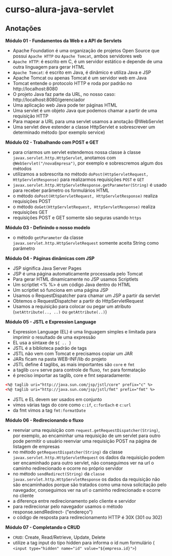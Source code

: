 # curso-alura-java-servlet

## Anotações

**Módulo 01 - Fundamentos da Web e a API de Servlets**
- Apache Foundation é uma organização de projetos Open Source que possui `Apache HTTP` ou `Apache Tomcat`, ambos servidores web
- `Apache HTTP`: é escrito em C, é um servidor estático e depende de uma outra linguagem para gerar HTML
- `Apache Tomcat`: é escrito em Java, é dinâmico e utiliza Java e JSP 
- Apache Tomcat ou apenas Tomcat é um servidor web em Java
- Tomcat entende o protocolo HTTP e roda por padrão no http://localhost:8080
- O projeto Java faz parte da URL, no nosso caso: http://localhost:8080/gerenciador
- Uma aplicação web Java pode ter páginas HTML
- Uma servlet é um objeto Java que podemos chamar a partir de uma requisição HTTP
- Para mapear a URL para uma servlet usamos a anotação @WebServlet
- Uma servlet deve estender a classe HttpServlet e sobrescrever um determinado método (por exemplo service)

**Módulo 02 - Trabalhando com POST e GET**
- para criarmos um servlet estendemos nossa classe à classe `javax.servlet.http.HttpServlet`, anotamos com `@WebServlet("/novaEmpresa")`, por exemplo e sobrescremos algum dos métodos
- utilizamos a sobrescrita no método `doPost(HttpServletRequest, HttpServletResponse)` para realizarmos requisições `POST` e `GET`
- `javax.servlet.http.HttpServletResponse.getParameter(String)` é usado para receber parâmetro os formulários HTML
- o método `doPost(HttpServletRequest, HttpServletResponse)` realiza requisições POST
- o método `doGet(HttpServletRequest, HttpServletResponse)` realiza requisições GET
- requisições POST e GET somente são seguras usando `https`

**Módulo 03 - Definindo o nosso modelo**
- o método `getParameter` da classe `javax.servlet.http.HttpServletRequest` somente aceita String como parâmetro

**Módulo 04 - Páginas dinâmicas com JSP**
- JSP significa Java Server Pages
- JSP é uma página automaticamente processada pelo Tomcat
- Para gerar HTML dinamicamente no JSP usamos Scriptlets
- Um scriptlet <% %> é um código Java dentro do HTML
- Um scriptlet só funciona em uma página JSP
- Usamos o RequestDispatcher para chamar um JSP a partir da servlet
- Obtemos o RequestDispatcher a partir do HttpServletRequest
- Usamos a requisição para colocar ou pegar um atributo (`setAttribute(.., ..)` ou `getAttribute(..)`)

**Módulo 05 - JSTL e Expression Language**
- Expression Language (EL) é uma linguagem simples e limitada para imprimir o resultado de uma expressão
- EL usa a sintaxe de `${ .. }`
- JSTL é a biblioteca padrão de tags
- JSTL não vem com Tomcat e precisamos copiar um JAR
- JARs ficam na pasta WEB-INF/lib do projeto
- JSTL define 4 taglibs, as mais importantes são `core` e `fmt`
- a taglib `core` serve para controle de fluxo, `fmt` para formatação
- é preciso importar as taglib, core e fmt separadamente:
```xml
<%@ taglib uri="http://java.sun.com/jsp/jstl/core" prefix="c" %>
<%@ taglib uri="http://java.sun.com/jsp/jstl/fmt" prefix="fmt" %>
```
- JSTL e EL devem ser usados em conjunto
- vimos várias tags do core como `c:if`, `c:forEach` e `c:url`
- da fmt vimos a tag `fmt:formatDate`

**Módulo 06 - Redirecionando o fluxo**
- reenviar uma requisição com `request.getRequestDispatcher(String)`, por exemplo, ao encaminhar uma requisição de um servlet para outro pode permitir o usuário reenviar uma requisição POST na página de listagem de empresas
- no método `getRequestDispatcher(String)` da classe `javax.servlet.http.HttpServletRequest` os dados da requisição podem ser encaminhado para outro servlet, não conseguimos ver na url o caminho redirecionado e ocorre no próprio servidor
- no método `sendRedirect(String)` da `classe javax.servlet.http.HttpServletResponse` os dados da requisição não são encaminhados porque são tratados como uma nova solicitação pelo navegador, conseguimos ver na url o caminho redirecionado e ocorre no cliente
- a diferença entre redirecionamento pelo cliente e servidor
- para redirecionar pelo navegador usamos o método response.sendRedirect- ("endereço")
- o código de resposta para redirecionamento HTTP é 30X (301 ou 302)


**Módulo 07 - Completando o CRUD**
- `CRUD`: Create, Read/Retrieve, Update, Delete
- utilize a tag input do tipo hidden para informa o id num formulário (
`<input type="hidden" name="id" value="${empresa.id}">`)
